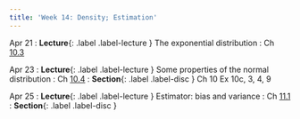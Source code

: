 ```yaml
---
title: 'Week 14: Density; Estimation'
---
```


Apr 21
: **Lecture**{: .label .label-lecture } The exponential distribution
    : Ch [10.3](http://stat88.org/textbook/content/Chapter_10/03_The_Exponential_Distribution.html)

Apr 23
: **Lecture**{: .label .label-lecture } Some properties of the normal distribution
    : Ch [10.4](http://stat88.org/textbook/content/Chapter_10/04_The_Normal_Distribution.html)
: **Section**{: .label .label-disc } Ch 10 Ex 10c, 3, 4, 9

Apr 25
: **Lecture**{: .label .label-lecture } Estimator: bias and variance
    : Ch [11.1](http://stat88.org/textbook/content/Chapter_11/01_Bias_and_Variance.html)
: **Section**{: .label .label-disc }
